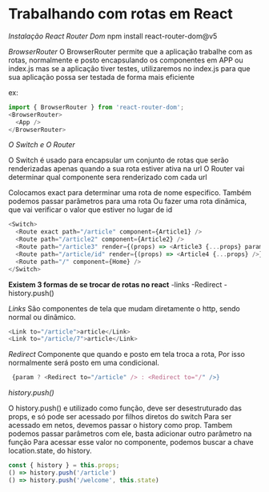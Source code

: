 # Trabalhando com rotas em React

*Instalação React Router Dom*
npm install react-router-dom@v5

*BrowserRouter*
O BrowserRouter permite que a aplicação trabalhe com as rotas, 
normalmente e posto encapsulando os componentes em APP ou index.js
mas se a aplicação tiver testes, utilizaremos no index.js para que sua aplicação possa ser testada de forma mais eficiente

ex:

```js
import { BrowserRouter } from 'react-router-dom';
<BrowserRouter>
  <App />
</BrowserRouter>

```

*O Switch e O Router*

O Switch é usado para encapsular um conjunto de rotas que serão renderizadas apenas quando a sua rota estiver ativa na url
O Router vai determinar qual componente sera renderizado com cada url

Colocamos exact para determinar uma rota de nome especifico.
Também podemos passar parâmetros para uma rota
Ou fazer uma rota dinâmica, que vai verificar o valor que estiver no lugar de id
```js
<Switch>
  <Route exact path="/article" component={Article1} />
  <Route path="/article2" component={Article2} />
  <Route path="/article3" render={(props) => <Article3 {...props} param={"param"} />} />
  <Route path="/article/id" render={(props) => <Article4 {...props} />} />
  <Route path="/" component={Home} />
</Switch>
```

**Existem 3 formas de se trocar de rotas no react**
-links
-Redirect
-history.push()

*Links*
São componentes de tela que mudam diretamente o http, sendo normal ou dinâmico.
```js
<Link to="/article">article</Link>
<Link to="/article/7">article</Link>
```

*Redirect*
Componente que quando e posto em tela troca a rota, 
Por isso normalmente será posto em uma condicional.

```js
 {param ? <Redirect to="/article" /> : <Redirect to="/" />}
```

*history.push()*

O history.push() e utilizado como função, deve ser desestruturado das props, e só pode ser acessado por filhos diretos do switch
Para ser acessado em netos, devemos passar o history como prop.
Tambem podemos passar parâmetros com ele, basta adicionar outro parâmetro na função
Para acessar esse valor no componente, podemos buscar a chave location.state, do history.

```js
const { history } = this.props;
() => history.push('/article')
() => history.push('/welcome', this.state)
```
